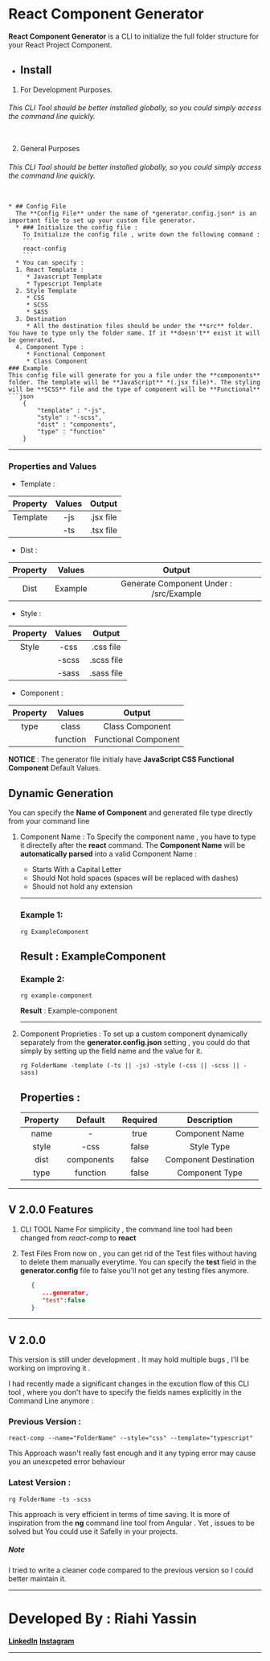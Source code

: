 # React Component Generator
**React Component Generator** is a CLI to initialize the full folder structure for your React Project Component.


* ## Install 
1. For Development Purposes.
###### This CLI Tool should be better installed globally, so you could simply access the command line quickly.
```

```
2. General Purposes
###### This CLI Tool should be better installed globally, so you could simply access the command line quickly.
```

* ## Config File
  The **Config File** under the name of *generator.config.json* is an important file to set up your custom file generator.
  * ### Initialize the config file :
    To Initialize the config file , write down the following command :
    ```
    react-config 
    ```
  * You can specify :
  1. React Template : 
     * Javascript Template
     * Typescript Template
  2. Style Template
     * CSS
     * SCSS
     * SASS
  3. Destination
     * All the destination files should be under the **src** folder. You have to type only the folder name. If it **doesn't** exist it will be generated.
  4. Component Type :
     * Functional Component
     * Class Component
### Example 
This config file will generate for you a file under the **components** folder. The template will be **JavaScript** *(.jsx file)*. The styling will be **SCSS** file and the type of component will be **Functional** 
```json
    {
        "template" : "-js",
        "style" : "-scss",
        "dist" : "components",
        "type" : "function"
    }
```
---

### Properties and Values
* Template :
  
| Property |   Values   |  Output   |
|:--------:|:----------:|:---------:|
| Template | -js | .jsx file |
|          | -ts | .tsx file |

* Dist :
  
| Property | Values  |                 Output                  |
|:--------:|:-------:|:---------------------------------------:|
|   Dist   | Example | Generate Component Under : /src/Example |

* Style :
  
| Property | Values |   Output   |
|:--------:|:------:|:----------:|
|  Style   |  -css   | .css file  |
|          |  -scss  | .scss file |
|          |  -sass  | .sass file |

* Component :
  
| Property |  Values  |        Output        |
|:--------:|:--------:|:--------------------:|
|   type   |  class   |   Class Component    |
|          | function | Functional Component |

**NOTICE** : The generator file initialy have **JavaScript CSS Functional Component** Default Values.

## Dynamic Generation 
You can specify the **Name of Component** and generated file type directly from your command line 

1. Component Name :
   To Specify the component name , you have to type it directelly after the **react** command.
   The **Component Name** will be **automatically parsed** into a valid Component Name :
     * Starts With a Capital Letter
     * Should Not hold spaces (spaces will be replaced with dashes)
     * Should not hold any extension
   ---
   ### Example 1:
   ```
   rg ExampleComponent
   ```
   **Result** : ExampleComponent
   ---
    ### Example 2:
   ```
   rg example-component
   ```
   **Result** : Example-component
   
   ---
2. Component Proprieties :
   To set up a custom component dynamically separately from the **generator.config.json** setting , you could do that simply by setting up the field name and the value for it.
   ```
   rg FolderName -template (-ts || -js) -style (-css || -scss || -sass)
   ```
    ## Properties :
     
    | Property |  Default   | Required |      Description      |
    |:--------:|:----------:|:--------:|:---------------------:|
    |   name   |     -      |   true   |    Component Name     |
    |  style   |    -css     |  false   |      Style Type       |
    |   dist   | components |  false   | Component Destination |
    |   type   |  function  |  false   |    Component Type     |

---
## V 2.0.0 Features 
1. CLI TOOL Name 
   For simplicity , the command line tool had been changed from *react-comp* to **react**

2. Test Files 
   From now on , you can get rid of the Test files without having to delete them manually everytime.
   You can specify the **test** field in the **generator.config** file to false you'll not get any testing files anymore.

   ```json
      {
         ...generator,
         "test":false
      }

   ```

---
## V 2.0.0 
This version is still under development . It may hold multiple bugs , I'll be working on improving it . 

I had recently made a significant changes in the excution flow of this CLI tool , where you don't have to specify the fields names explicitly in the Command Line anymore :

### Previous Version : 
```
react-comp --name="FolderName" --style="css" --template="typescript"
```
This Approach wasn't really fast enough and it any typing error may cause you an unexcpeted error behaviour 

### Latest Version : 
```
rg FolderName -ts -scss
```
This approach is very efficient in terms of time saving.
It is more of inspiration from the **ng** command line tool from Angular .
Yet , issues to be solved but You could use it Safelly in your projects.

##### *Note*  
I tried to write a cleaner code compared to the previous version so I could better maintain it.

---

# Developed By : **Riahi Yassin**
[**LinkedIn**](https://www.linkedin.com/in/riahi-mohamed-yassin/ "LinkedIn Profile")
[**Instagram**](https://www.instagram.com/riahi__yassin/ "Instagram Profile")

---

   
   






